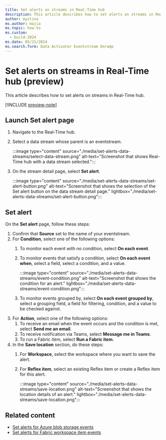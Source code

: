 ```yaml
---
title: Set alerts on streams in Real-Time hub
description: This article describes how to set alerts on streams in Real-Time hub.
author: mystina
ms.author: majia
ms.topic: how-to
ms.custom:
  - build-2024
ms.date: 05/21/2024
ms.search.form: Data Activator Eventstream Onramp
---
```


# Set alerts on streams in Real-Time hub (preview)
This article describes how to set alerts on streams in Real-Time hub.

[!INCLUDE [preview-note](./includes/preview-note.md)]

## Launch Set alert page

1. Navigate to the Real-Time hub.
1. Select a data stream whose parent is an eventstream. 

    :::image type="content" source="./media/set-alerts-data-streams/select-data-stream.png" alt-text="Screenshot that shows Real-Time hub with a data stream selected.":::
1. On the stream detail page, select **Set alert**. 

    :::image type="content" source="./media/set-alerts-data-streams/set-alert-button.png" alt-text="Screenshot that shows the selection of the Set alert button on the data stream detail page." lightbox="./media/set-alerts-data-streams/set-alert-button.png":::
    
## Set alert

On the **Set alert** page, follow these steps:

1. Confirm that **Source** set to the name of your eventstream.
1. For **Condition**, select one of the following options:
    1. To monitor each event with no condition, select **On each event**.
    1. To monitor events that satisfy a condition, select **On each event when**, select a field, select a condition, and a value. 

        :::image type="content" source="./media/set-alerts-data-streams/event-condition.png" alt-text="Screenshot that shows the condition for an alert." lightbox="./media/set-alerts-data-streams/event-condition.png":::
    1. To monitor events grouped by, select **On each event grouped by**, select a grouping field, a field for filtering, condition, and a value to be checked against. 
1. For **Action**, select one of the following options:
    1. To receive an email when the event occurs and the condition is met, select **Send me an email**. 
    1. To receive notification via Teams, select **Message me in Teams**.
    1. To run a Fabric item, select **Run a Fabric item**. 
1. In the **Save location** section, do these steps: 
    1. For **Workspace**, select the workspace where you want to save the alert. 
    1. For **Reflex item**, select an existing Reflex item or create a Reflex item for this alert. 
    
        :::image type="content" source="./media/set-alerts-data-streams/save-location.png" alt-text="Screenshot that shows the location details of an alert." lightbox="./media/set-alerts-data-streams/save-location.png":::

## Related content

- [Set alerts for Azure blob storage events](set-alerts-azure-blob-storage-events.md)
- [Set alerts for Fabric workspace item events](set-alerts-fabric-workspace-item-events.md)
